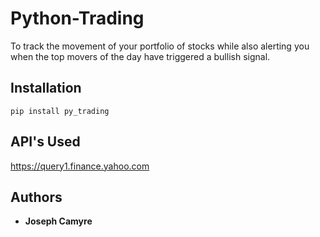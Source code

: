 # Python-Trading
To track the movement of your portfolio of stocks while also alerting you when the top movers of the day have triggered a bullish signal. 

## Installation
```
pip install py_trading
```

## API's Used
https://query1.finance.yahoo.com

## Authors

* **Joseph Camyre**



